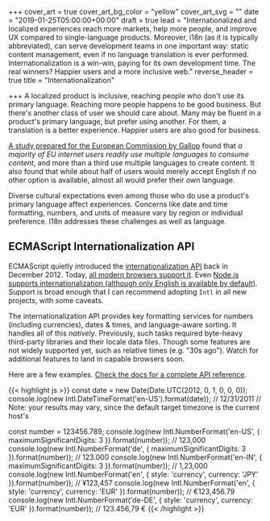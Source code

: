 +++
cover_art = true
cover_art_bg_color = "yellow"
cover_art_svg = ""
date = "2019-01-25T05:00:00+00:00"
draft = true
lead = "Internationalized and localized experiences reach more markets, help more people, and improve UX compared to single-language products.  Moreover, i18n (as it is typically abbreviated), can serve development teams in one important way:  static content management, even if no language translation is ever performed.  Internationalization is a win-win, paying for its own development time.  The real winners?  Happier users and a more inclusive web."
reverse_header = true
title = "Internationalization"

+++
A localized product is inclusive, reaching people who don't use its primary language.  Reaching more people happens to be good business.  But there's another class of user we should care about.  Many may be fluent in a product's primary language, but prefer using another.  For them, a translation is a better experience.  Happier users are also good for business.

<!--more-->

[A study prepared for the European Commission by Gallop](http://ec.europa.eu/commfrontoffice/publicopinion/flash/fl_313_en.pdf "User Language Preferences Online") found that _a majority of EU internet users readily use multiple languages to consume content_, and more than a third use multiple languages to create content.  It also found that while about half of users would merely accept English if no other option is available, almost all would prefer their own language.

Diverse cultural expectations even among those who do use a product's primary language affect experiences.  Concerns like date and time formatting, numbers, and units of measure vary by region or individual preference.  I18n addresses these challenges as well as language.

## ECMAScript Internationalization API

ECMAScript quietly introduced the [internationalization API](https://developer.mozilla.org/en-US/docs/Web/JavaScript/Reference/Global_Objects/Intl "Intl API") back in December 2012.  Today, [all modern browsers support it](https://caniuse.com/#feat=internationalization "Intl API browser support").  Even [Node.js supports internationalization (although only English is available by default)](https://nodejs.org/docs/latest-v11.x/api/intl.html "Node.js Internationalization").  Support is broad enough that I can recommend adopting `Intl` in all new projects, with some caveats.

The internationalization API provides key formatting services for numbers (including currencies), dates & times, and language-aware sorting.  It handles all of this _natively_.  Previously, such tasks required byte-heavy third-party libraries and their locale data files.  Though some features are not widely supported yet, such as relative times (e.g. "30s ago").  Watch for additional features to land in capable browsers soon.

Here are a few examples.  [Check the docs for a complete API reference](https://developer.mozilla.org/en-US/docs/Web/JavaScript/Reference/Global_Objects/Intl "Intl API docs").

{{< highlight js >}}
const date = new Date(Date.UTC(2012, 0, 1, 0, 0, 0));
console.log(new Intl.DateTimeFormat('en-US').format(date));
// 12/31/2011
// Note:  your results may vary, since the default target timezone is the current host's

const number = 123456.789;
console.log(new Intl.NumberFormat('en-US', { maximumSignificantDigits: 3 }).format(number));
// 123,000
console.log(new Intl.NumberFormat('de', { maximumSignificantDigits: 3 }).format(number));
// 123.000
console.log(new Intl.NumberFormat('en-IN', { maximumSignificantDigits: 3 }).format(number));
// 1,23,000
console.log(new Intl.NumberFormat('en', { style: 'currency', currency: 'JPY' }).format(number));
// ¥123,457
console.log(new Intl.NumberFormat('en', { style: 'currency', currency: 'EUR' }).format(number));
// €123,456.79
console.log(new Intl.NumberFormat('de-DE', { style: 'currency', currency: 'EUR' }).format(number));
// 123.456,79 €
{{< /highlight >}}